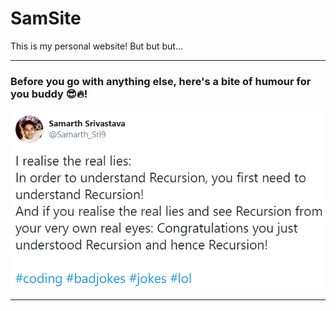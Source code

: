 # SamSite
This is my personal website!
But but but...
***
### Before you go with anything else, here's a bite of humour for you buddy 😎🔥!

![CodeMemeTweet](CodeMemeTweet.PNG)

***
